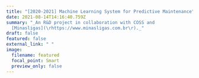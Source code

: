 ```yaml
---
title: "[2020-2021] Machine Learning System for Predictive Maintenance"
date: 2021-08-14T14:16:40.759Z
summary: "_An R&D project in collaboration with COSS and
  [Minasligas](\rhttps://www.minasligas.com.br\r)._"
draft: false
featured: false
external_link: " "
image:
  filename: featured
  focal_point: Smart
  preview_only: false
---
```

